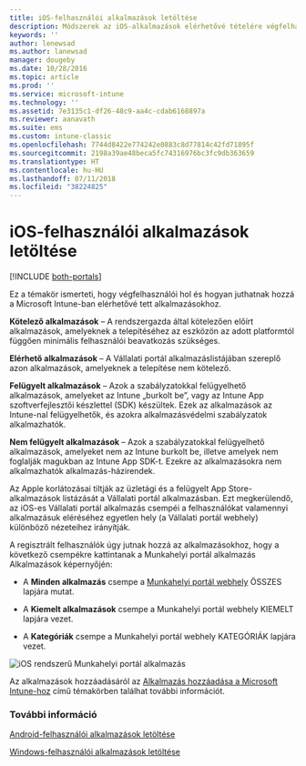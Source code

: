 ```yaml
---
title: iOS-felhasználói alkalmazások letöltése
description: Módszerek az iOS-alkalmazások elérhetővé tételére végfelhasználók számára
keywords: ''
author: lenewsad
ms.author: lanewsad
manager: dougeby
ms.date: 10/28/2016
ms.topic: article
ms.prod: ''
ms.service: microsoft-intune
ms.technology: ''
ms.assetid: 7e3135c1-df26-48c9-aa4c-cdab6168897a
ms.reviewer: aanavath
ms.suite: ems
ms.custom: intune-classic
ms.openlocfilehash: 7744d8422e774242e0883c8d77814c42fd71895f
ms.sourcegitcommit: 2198a39ae48beca5fc74316976bc3fc9db363659
ms.translationtype: HT
ms.contentlocale: hu-HU
ms.lasthandoff: 07/11/2018
ms.locfileid: "38224825"
---
```

# <a name="how-your-ios-users-get-their-apps"></a>iOS-felhasználói alkalmazások letöltése

[!INCLUDE [both-portals](./includes/note-for-both-portals.md)]

Ez a témakör ismerteti, hogy végfelhasználói hol és hogyan juthatnak hozzá a Microsoft Intune-ban elérhetővé tett alkalmazásokhoz.

**Kötelező alkalmazások** – A rendszergazda által kötelezően előírt alkalmazások, amelyeknek a telepítéséhez az eszközön az adott platformtól függően minimális felhasználói beavatkozás szükséges.

**Elérhető alkalmazások** – A Vállalati portál alkalmazáslistájában szereplő azon alkalmazások, amelyeknek a telepítése nem kötelező.

**Felügyelt alkalmazások** –  Azok a szabályzatokkal felügyelhető alkalmazások, amelyeket az Intune „burkolt be”, vagy az Intune App szoftverfejlesztői készlettel (SDK) készültek. Ezek az alkalmazások az Intune-nal felügyelhetők, és azokra alkalmazásvédelmi szabályzatok alkalmazhatók.

**Nem felügyelt alkalmazások** – Azok a szabályzatokkal felügyelhető alkalmazások, amelyeket nem az Intune burkolt be, illetve amelyek nem foglalják magukban az Intune App SDK-t. Ezekre az alkalmazásokra nem alkalmazhatók alkalmazás-házirendek.

Az Apple korlátozásai tiltják az üzletági és a felügyelt App Store-alkalmazások listázását a Vállalati portál alkalmazásban. Ezt megkerülendő, az iOS-es Vállalati portál alkalmazás csempéi a felhasználókat valamennyi alkalmazásuk eléréséhez egyetlen hely (a Vállalati portál webhely) különböző nézeteihez irányítják.

A regisztrált felhasználók úgy jutnak hozzá az alkalmazásokhoz, hogy a következő csempékre kattintanak a Munkahelyi portál alkalmazás Alkalmazások képernyőjén:

- A **Minden alkalmazás** csempe a [Munkahelyi portál webhely](https://portal.manage.microsoft.com) ÖSSZES lapjára mutat.

- A **Kiemelt alkalmazások** csempe a Munkahelyi portál webhely KIEMELT lapjára vezet.

- A **Kategóriák** csempe a Munkahelyi portál webhely KATEGÓRIÁK lapjára vezet.


![iOS rendszerű Munkahelyi portál alkalmazás](./media/ios-cp-app-main-apps-screen.png)

Az alkalmazások hozzáadásáról az [Alkalmazás hozzáadása a Microsoft Intune-hoz](apps-add.md) című témakörben találhat további információt.

### <a name="see-also"></a>További információ
[Android-felhasználói alkalmazások letöltése](end-user-apps-android.md)

[Windows-felhasználói alkalmazások letöltése](end-user-apps-windows.md)
